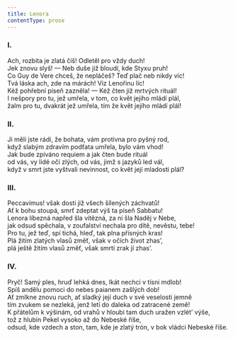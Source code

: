 ```yaml
---
title: Lenora
contentType: prose
---
```


### I.

  

Ach, rozbita je zlatá číš! Odletěl pro vždy duch!  
Jek znovu slyš! — Neb duše již bloudí, kde Styxu pruh!  
Co Guy de Vere chceš, že nepláčeš? Teď plač neb nikdy víc!  
Tvá láska ach, zde na márách! Viz Lenořinu líc!  
Kéž pohřební píseň zazněla! — Kéž čten již mrtvých rituál!  
I nešpory pro tu, jež umřela, v tom, co květ jejího mládí plál,  
žalm pro tu, dvakrát jež umřela, tím že květ jejího mládí plál!

### II.

  

Ji měli jste rádi, že bohata, vám protivna pro pyšný rod,  
když slabým zdravím podťata umřela, bylo vám vhod!  
Jak bude zpíváno requiem a jak čten bude rituál  
od vás, vy lidé očí zlých, od vás, jimž s jazyků led vál,  
když v smrt jste vyštvali nevinnost, co květ její mladosti plál?

### III.

  

Peccavimus! však dosti již všech šílených záchvatů!  
Ať k bohu stoupá, smrť zdeptat výš ta píseň Sabbatu!  
Lenora líbezná napřed šla vítězná, za ní šla Naděj v Nebe,  
jak odsud spěchala, v zoufalství nechala pro dítě, nevěstu, tebe!  
Pro tu, jež teď, spí tichá, hleď, tak plna přísných kras!  
Plá žitím zlatých vlasů změť, však v očích život zhas’,  
plá ještě žitím vlasů změť, však smrtí zrak jí zhas’.

### IV.

  

Pryč! Samý ples, hruď lehká dnes, lkát nechci v tísni mdlob!  
Spíš andělu pomoci do nebes paianem zašlých dob!  
Ať zmlkne znovu ruch, ať sladký její duch v své veselosti jemně  
tím zvukem se nezleká, jenž letí do daleka od zatracené země!  
K přátelům k výšinám, od vrahů v hloubi tam duch uražen vzlét’ výše,  
tož z hlubin Pekel vysoko až do Nebeské říše,  
odsud, kde vzdech a ston, tam, kde je zlatý trón, v bok vládci Nebeské říše.
